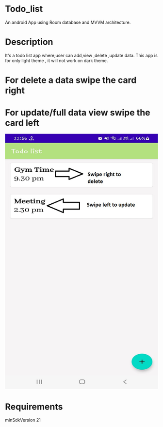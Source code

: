 # Todo_list
An android App using Room database and MVVM architecture.


# Description
It's a todo list app where,user can add,view ,delete ,update data.
This app is for only light theme , it will not work on dark theme.


# For delete a data swipe the card right

# For update/full data view  swipe the card left


![](image/1.jpg)


# Requirements
minSdkVersion 21
